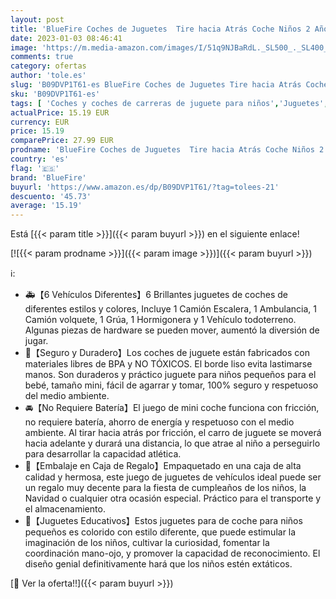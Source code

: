 ```yaml
---
layout: post
title: 'BlueFire Coches de Juguetes  Tire hacia Atrás Coche Niños 2 Años  Mini Cars Juguetes para Bebés de 1 Año y Niños Pequeños  Coches Juguetes Niños y Niñas Regalo de Cumpleaños de Navidad  6 Piezas '
date: 2023-01-03 08:46:41
image: 'https://m.media-amazon.com/images/I/51q9NJBaRdL._SL500_._SL400_.jpg'
comments: true
category: ofertas
author: 'tole.es'
slug: 'B09DVP1T61-es BlueFire Coches de Juguetes Tire hacia Atrás Coche Niños 2...'
sku: 'B09DVP1T61-es'
tags: [ 'Coches y coches de carreras de juguete para niños','Juguetes','Juguetes y juegos','Vehículos de juguete para niños','bluefire','navidad','🇪🇸', ]
actualPrice: 15.19 EUR
currency: EUR
price: 15.19
comparePrice: 27.99 EUR
prodname: 'BlueFire Coches de Juguetes  Tire hacia Atrás Coche Niños 2 Años  Mini Cars Juguetes para Bebés de 1 Año y Niños Pequeños  Coches Juguetes Niños y Niñas Regalo de Cumpleaños de Navidad  6 Piezas '
country: 'es'
flag: '🇪🇸'
brand: 'BlueFire'
buyurl: 'https://www.amazon.es/dp/B09DVP1T61/?tag=tolees-21'
descuento: '45.73'
average: '15.19'
---
```


Está [{{< param title >}}]({{< param buyurl >}}) en el siguiente enlace!

[![{{< param prodname >}}]({{< param image >}})]({{< param buyurl >}})

ℹ️:

- 🚑【6 Vehículos Diferentes】6 Brillantes juguetes de coches de diferentes estilos y colores, Incluye 1 Camión Escalera, 1 Ambulancia, 1 Camión volquete, 1 Grúa, 1 Hormigonera y 1 Vehículo todoterreno. Algunas piezas de hardware se pueden mover, aumentó la diversión de jugar.
- 🚗【Seguro y Duradero】Los coches de juguete están fabricados con materiales libres de BPA y NO TÓXICOS. El borde liso evita lastimarse manos. Son duraderos y práctico juguete para niños pequeños para el bebé, tamaño mini, fácil de agarrar y tomar, 100% seguro y respetuoso del medio ambiente.
- 🚘【No Requiere Batería】El juego de mini coche funciona con fricción, no requiere batería, ahorro de energía y respetuoso con el medio ambiente. Al tirar hacia atrás por fricción, el carro de juguete se moverá hacia adelante y durará una distancia, lo que atrae al niño a perseguirlo para desarrollar la capacidad atlética.
- 🎁【Embalaje en Caja de Regalo】Empaquetado en una caja de alta calidad y hermosa, este juego de juguetes de vehículos ideal puede ser un regalo muy decente para la fiesta de cumpleaños de los niños, la Navidad o cualquier otra ocasión especial. Práctico para el transporte y el almacenamiento.
- 🚙【Juguetes Educativos】Estos juguetes para de coche para niños pequeños es colorido con estilo diferente, que puede estimular la imaginación de los niños, cultivar la curiosidad, fomentar la coordinación mano-ojo, y promover la capacidad de reconocimiento. El diseño genial definitivamente hará que los niños estén extáticos.

[🛒 Ver la oferta!!]({{< param buyurl >}})
